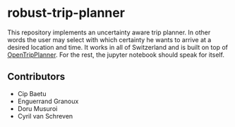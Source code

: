 # robust-trip-planner

This repository implements an uncertainty aware trip planner. In other words the user may select with which certainty he wants to arrive at a desired location and time. It works in all of Switzerland and is built on top of [OpenTripPlanner](https://github.com/opentripplanner/OpenTripPlanner). For the rest, the jupyter notebook should speak for itself.

## Contributors
- Cip Baetu
- Enguerrand Granoux
- Doru Musuroi
- Cyril van Schreven
